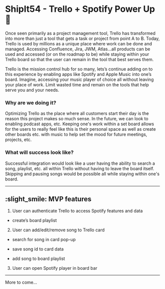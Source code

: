 # ShipIt54 - Trello + Spotify Power Up 🚀

Once seen primarily as a project management tool, Trello has transformed into more than just a tool that gets a task or project from point A to B. Today, Trello is used by millions as a unique place where work can be done and managed. Accessing Confluence, Jira, JWM, Atlas…all products can be used and accessed (or on the roadmap to be) while staying within your Trello board so that the user can remain in the tool that best serves them.

Trello is the mission control hub for so many, lets’s continue adding on to this experience by enabling apps like Spotify and Apple Music into one’s board. Imagine, accessing your music player of choice all without leaving your place of work. Limit wasted time and remain on the tools that help serve you and your needs.

### Why are we doing it?
Optimizing Trello as the place where all customers start their day is the reason this project makes so much sense. In the future, we can look to enabling podcast apps, etc. Keeping one's work within a set board allows for the users to really feel like this is their personal space as well as create other boards etc. with music to help set the mood for future meetings, projects, etc.

### What will success look like?
Successful integration would look like a user having the ability to search a song, playlist, etc. all within Trello without having to leave the board itself. Skipping and pausing songs would be possible all while staying within one's board.

---

## :slight_smile: MVP features 

1. User can authenticate Trello to access Spotify features and data

  - create’s board playlist

2. User can add/edit/remove song to Trello card

  - search for song in card pop-up

  - save song id to card data

  - add song to board playlist

3. User can open Spotify player in board bar

---

More to come...

